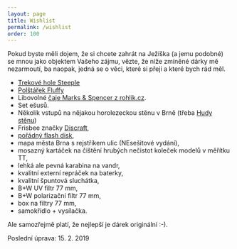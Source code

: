 ```yaml
---
layout: page
title: Wishlist
permalink: /wishlist
order: 100
---
```


Pokud byste měli dojem, že si chcete zahrát na Ježíška (a jemu podobné) se mnou
jako objektem Vašeho zájmu, vězte, že níže zmíněné dárky mě nezarmoutí, ba
naopak, jedná se o věci, které si přeji a které bych rád měl.

 * [Trekové hole Steeple](https://www.huskycz.cz/trekove-hole-steeple-cervena)
 * [Polštářek Fluffy](https://www.huskycz.cz/fluffy-tm-modra)
 * Libovolné [čaje Marks & Spencer z rohlik.cz](https://www.rohlik.cz/c300108007-caj/znacka/marks-spencer).
 * Set ešusů.
 * Několik vstupů na nějakou horolezeckou stěnu v Brně (třeba
   [Hudy stěnu](http://www.hudysteny.cz/brno/cenik/vstupne-a-permanentky))
 * Frisbee značky [Discraft](http://www.discraft.com/),
 * [pořádný flash
   disk](https://www.tsbohemia.cz/corsair-flash-voyager-gt-usb3-0-64gb-240-100mb-s-gumovy-povrch_d193354.html),
 * mapa města Brna s rejstříkem ulic (NEsešitové vydání),
 * mosazný kartáček na čištění hrubých nečistot koleček modelů v měřítku TT,
 * lehká ale pevná karabina na vandr,
 * kvalitní externí repráček na baterky,
 * kvalitní špuntová sluchátka,
 * B+W UV filtr 77 mm,
 * B+W polarizační filtr 77 mm,
 * box na filtry 77 mm,
 * samokřídlo + vysílačka.

Ale samozřejmě platí, že nejlepší je dárek originální :-).

Poslední úprava: 15. 2. 2019

